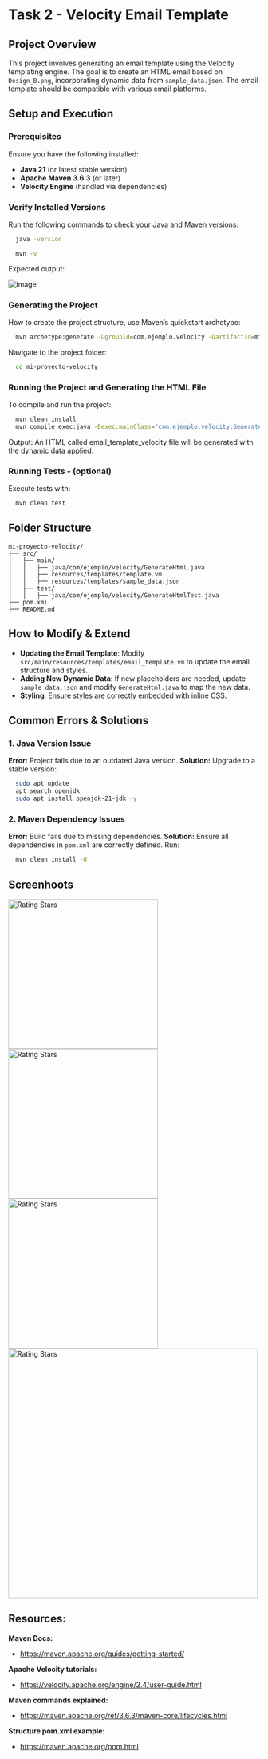 # Task 2 - Velocity Email Template

## Project Overview
This project involves generating an email template using the Velocity templating engine. The goal is to create an HTML email based on `Design_B.png`, incorporating dynamic data from `sample_data.json`. The email template should be compatible with various email platforms.

## Setup and Execution

### Prerequisites
Ensure you have the following installed:
- **Java 21** (or latest stable version)
- **Apache Maven 3.6.3** (or later)
- **Velocity Engine** (handled via dependencies)

### Verify Installed Versions
Run the following commands to check your Java and Maven versions:

```sh
  java -version
```

```sh
  mvn -v
```
Expected output:

![image](https://github.com/user-attachments/assets/ab8166c7-0cfb-40fd-8cf0-bcb2e607c12c)


### Generating the Project
How to create the project structure, use Maven’s quickstart archetype:

```sh
  mvn archetype:generate -DgroupId=com.ejemplo.velocity -DartifactId=mi-proyecto-velocity -DarchetypeArtifactId=maven-archetype-quickstart -DinteractiveMode=false
```
Navigate to the project folder:

```sh
  cd mi-proyecto-velocity
```

### Running the Project and Generating the HTML File
To compile and run the project:

```sh
  mvn clean install
  mvn compile exec:java -Dexec.mainClass="com.ejemplo.velocity.GenerateHtml"
```
Output: An HTML called email_template_velocity file will be generated with the dynamic data applied.

### Running Tests - (optional)
Execute tests with:

```sh
  mvn clean test
```

## Folder Structure

```
mi-proyecto-velocity/
├── src/
│   ├── main/
│   │   ├── java/com/ejemplo/velocity/GenerateHtml.java
│   │   ├── resources/templates/template.vm
│   │   ├── resources/templates/sample_data.json
│   ├── test/
│   │   ├── java/com/ejemplo/velocity/GenerateHtmlTest.java
├── pom.xml
├── README.md
```

## How to Modify & Extend
- **Updating the Email Template**: Modify `src/main/resources/templates/email_template.vm` to update the email structure and styles.
- **Adding New Dynamic Data**: If new placeholders are needed, update `sample_data.json` and modify `GenerateHtml.java` to map the new data.
- **Styling**: Ensure styles are correctly embedded with inline CSS.

## Common Errors & Solutions

### 1. Java Version Issue
**Error:** Project fails due to an outdated Java version.
**Solution:** Upgrade to a stable version:

```sh
  sudo apt update
  apt search openjdk
  sudo apt install openjdk-21-jdk -y
```

### 2. Maven Dependency Issues

**Error:** Build fails due to missing dependencies.
**Solution:** Ensure all dependencies in `pom.xml` are correctly defined. Run:

```sh
  mvn clean install -U
```

## Screenhoots

<img src="https://github.com/user-attachments/assets/b579f634-45c3-4091-bb7b-33724d70d8bd" width="300" alt="Rating Stars" style="display: inline-block"/>
<img src="https://github.com/user-attachments/assets/84b204b9-2ad6-4cac-a77b-6b83a62357c5" width="300" alt="Rating Stars" style="display: inline-block"/>
<img src="https://github.com/user-attachments/assets/d413996f-6923-4bb2-9a90-77535cf419d0" width="300" alt="Rating Stars" style="display: inline-block"/>

<img src="https://github.com/user-attachments/assets/1514dc15-6f1a-4e2c-92ab-3f031a7edcce" width="500" alt="Rating Stars" style="display: inline-block"/>


## Resources:

**Maven Docs:**
- https://maven.apache.org/guides/getting-started/

**Apache Velocity tutorials:**

- https://velocity.apache.org/engine/2.4/user-guide.html

**Maven commands explained:**

- https://maven.apache.org/ref/3.6.3/maven-core/lifecycles.html

**Structure pom.xml example:**

- https://maven.apache.org/pom.html
